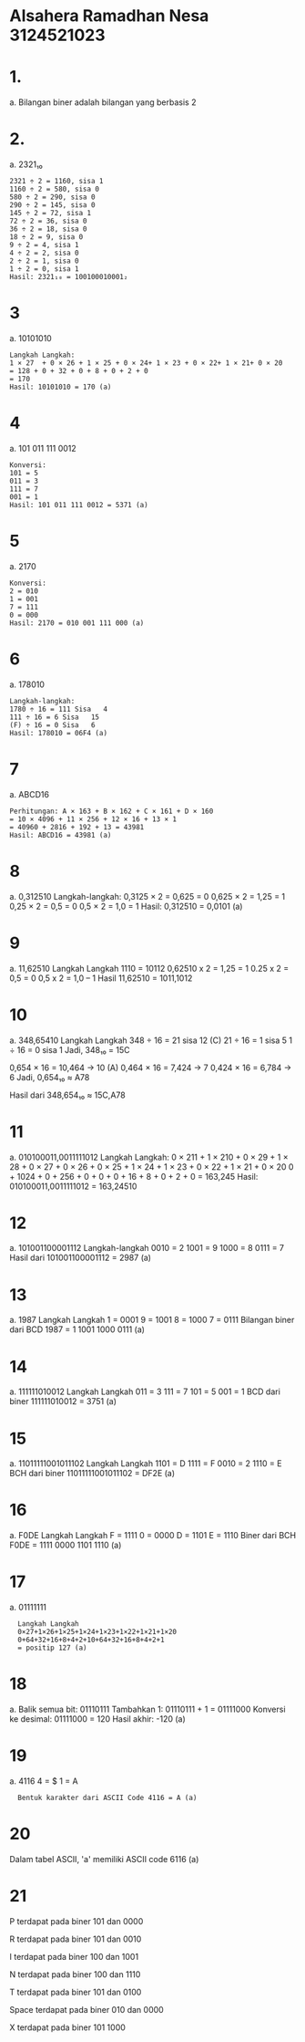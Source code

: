 # Alsahera Ramadhan Nesa 3124521023
# 1. 
a. Bilangan biner adalah bilangan yang berbasis 2
# 2.
  a. 2321₁₀ 
  
    2321 ÷ 2 = 1160, sisa 1
    1160 ÷ 2 = 580, sisa 0
    580 ÷ 2 = 290, sisa 0
    290 ÷ 2 = 145, sisa 0
    145 ÷ 2 = 72, sisa 1
    72 ÷ 2 = 36, sisa 0
    36 ÷ 2 = 18, sisa 0
    18 ÷ 2 = 9, sisa 0
    9 ÷ 2 = 4, sisa 1
    4 ÷ 2 = 2, sisa 0
    2 ÷ 2 = 1, sisa 0
    1 ÷ 2 = 0, sisa 1
    Hasil: 2321₁₀ = 100100010001₂
    
# 3
a.	10101010 

    Langkah Langkah: 
    1 × 27  + 0 × 26 + 1 × 25 + 0 × 24+ 1 × 23 + 0 × 22+ 1 × 21+ 0 × 20
    = 128 + 0 + 32 + 0 + 8 + 0 + 2 + 0 
    = 170 
    Hasil: 10101010 = 170 (a)

# 4
a.	101 011 111 0012 

    Konversi: 
    101 = 5 
    011 = 3 
    111 = 7 
    001 = 1 
    Hasil: 101 011 111 0012 = 5371 (a)

# 5
a.	2170 

    Konversi: 
    2 = 010 
    1 = 001 
    7 = 111 
    0 = 000 
    Hasil: 2170 = 010 001 111 000 (a)

# 6
a.	178010 

    Langkah-langkah: 
    1780 ÷ 16 = 111 Sisa   4 
    111 ÷ 16 = 6 Sisa   15 
    (F) ÷ 16 = 0 Sisa   6 
    Hasil: 178010 = 06F4 (a)

# 7
a.	ABCD16 

    Perhitungan: A × 163 + B × 162 + C × 161 + D × 160
    = 10 × 4096 + 11 × 256 + 12 × 16 + 13 × 1 
    = 40960 + 2816 + 192 + 13 = 43981
    Hasil: ABCD16 = 43981 (a)
    
# 8
a.	0,312510 
Langkah-langkah: 
0,3125 × 2 = 0,625 = 0 
0,625 × 2 = 1,25 = 1 
0,25 × 2 = 0,5 = 0 
0,5 × 2 = 1,0 = 1 
Hasil: 0,312510 = 0,0101 (a)

# 9
a.	11,62510
Langkah Langkah
1110  = 10112
0,62510  x 2 = 1,25 = 1
0.25 x 2 = 0,5 = 0
0,5 x 2 = 1,0 – 1
Hasil 11,62510 = 1011,1012

# 10

a.	348,65410 
Langkah Langkah
348 ÷ 16 = 21 sisa 12 (C)
21 ÷ 16 = 1 sisa 5
1 ÷ 16 = 0 sisa 1
Jadi, 348₁₀ = 15C



0,654 × 16 = 10,464 → 10 (A)
0,464 × 16 = 7,424 → 7
0,424 × 16 = 6,784 → 6
Jadi, 0,654₁₀ ≈ A78

Hasil dari 348,654₁₀ ≈ 15C,A78

# 11
a.	010100011,0011111012 
Langkah Langkah: 
0 × 211 + 1 × 210 + 0 × 29 + 1 × 28 + 0 × 27 + 0 × 26 + 0 × 25 + 1 × 24 + 1 × 23 + 0 × 22 + 1 × 21 + 0 × 20 
0 + 1024 + 0 + 256 + 0 + 0 + 0 + 16 + 8 + 0 + 2 + 0 = 163,245 
Hasil: 010100011,0011111012 = 163,24510

# 12
a.	101001100001112 
Langkah-langkah
0010 = 2
1001 = 9
1000 = 8
0111 = 7
Hasil dari 101001100001112 = 2987 (a)

# 13
a.	1987
Langkah Langkah
1 = 0001
9 = 1001
8 = 1000
7 = 0111
Bilangan biner dari BCD 1987 =  1 1001 1000 0111 (a)

# 14
a.	111111010012
Langkah Langkah
011 = 3
111 = 7
101	= 5
001	= 1
BCD dari biner 111111010012 = 3751 (a)

# 15
a.	11011111001011102
Langkah Langkah
1101 = D
1111 = F
0010 = 2
1110 = E
BCH dari biner 11011111001011102 = DF2E (a)

# 16
a.	F0DE
Langkah Langkah
F = 1111
0 = 0000
D = 1101
E = 1110
Biner dari BCH F0DE = 1111 0000 1101 1110 (a)

# 17
  a.	01111111
  
      Langkah Langkah
      0×27+1×26+1×25+1×24+1×23+1×22+1×21+1×20
      0+64+32+16+8+4+2+10+64+32+16+8+4+2+1
      = positip 127 (a)

# 18
  a.	Balik semua bit: 01110111
      Tambahkan 1: 01110111 + 1 = 01111000
      Konversi ke desimal: 01111000 = 120
      Hasil akhir: -120 (a)

# 19
  a.	4116
      4 = $
      1 = A
      
      Bentuk karakter dari ASCII Code 4116 = A (a)

# 20
  Dalam tabel ASCII, 'a' memiliki ASCII code 6116 (a)

# 21
  P terdapat pada biner 101 dan 0000

  R terdapat pada biner 101 dan 0010

  I  terdapat pada biner 100 dan 1001
  
  N terdapat pada biner 100 dan 1110
  
  T terdapat pada biner 101 dan 0100
  
  Space terdapat pada biner 010 dan 0000
  
  X terdapat pada biner  101 1000

